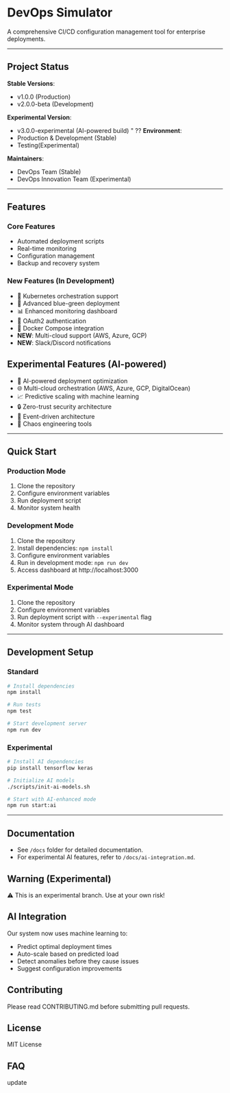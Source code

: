 # DevOps Simulator

A comprehensive CI/CD configuration management tool for enterprise deployments.

---

## Project Status
**Stable Versions**:
- v1.0.0 (Production)
- v2.0.0-beta (Development)

**Experimental Version**:
- v3.0.0-experimental (AI-powered build)
" ??
**Environment**:
- Production & Development (Stable) 
- Testing(Experimental)

**Maintainers**: 
- DevOps Team (Stable)
- DevOps Innovation Team (Experimental)

---

## Features

### Core Features
- Automated deployment scripts
- Real-time monitoring
- Configuration management
- Backup and recovery system

### New Features (In Development)
- 🚀 Kubernetes orchestration support
- 🔄 Advanced blue-green deployment
- 📊 Enhanced monitoring dashboard
- 🔐 OAuth2 authentication
- 🐳 Docker Compose integration
- **NEW**: Multi-cloud support (AWS, Azure, GCP)
- **NEW**: Slack/Discord notifications

## Experimental Features (AI-powered)
- 🤖 AI-powered deployment optimization
- 🌐 Multi-cloud orchestration (AWS, Azure, GCP, DigitalOcean)
- 📈 Predictive scaling with machine learning
- 🔒 Zero-trust security architecture
- 🌊 Event-driven architecture
- 🎯 Chaos engineering tools

---

## Quick Start

### Production Mode
1. Clone the repository
2. Configure environment variables
3. Run deployment script
4. Monitor system health

### Development Mode
1. Clone the repository
2. Install dependencies: `npm install`
3. Configure environment variables
4. Run in development mode: `npm run dev`
5. Access dashboard at http://localhost:3000

### Experimental Mode
1. Clone the repository
2. Configure environment variables
3. Run deployment script with `--experimental` flag
4. Monitor system through AI dashboard

---

## Development Setup

### Standard
```bash
# Install dependencies
npm install

# Run tests
npm test

# Start development server
npm run dev
```

### Experimental
```bash
# Install AI dependencies
pip install tensorflow keras

# Initialize AI models
./scripts/init-ai-models.sh

# Start with AI-enhanced mode
npm run start:ai
```

---

## Documentation
- See `/docs` folder for detailed documentation.
- For experimental AI features, refer to `/docs/ai-integration.md`.

## Warning (Experimental)
⚠️ This is an experimental branch. Use at your own risk!

## AI Integration
Our system now uses machine learning to:
- Predict optimal deployment times
- Auto-scale based on predicted load
- Detect anomalies before they cause issues
- Suggest configuration improvements

## Contributing
Please read CONTRIBUTING.md before submitting pull requests.

## License
MIT License

## FAQ
u p d a t e  
 